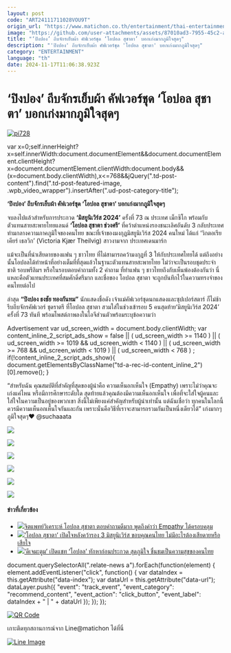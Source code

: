 ```yaml
---
layout: post
code: "ART24111711028VOU9T"
origin_url: "https://www.matichon.co.th/entertainment/thai-entertainment/news_4903679"
image: "https://github.com/user-attachments/assets/87010ad3-7955-45c2-aa07-6176eec20edc"
title: "‘ปิงปอง’ ถีบจักรเย็บผ้า คัฟเวอร์ชุด ‘โอปอล สุชาตา’ บอกเก่งมากภูมิใจสุดๆ"
description: "'ปิงปอง' ถีบจักรเย็บผ้า คัฟเวอร์ชุด 'โอปอล สุชาตา' บอกเก่งมากภูมิใจสุดๆ"
category: "ENTERTAINMENT"
language: "th"
date: 2024-11-17T11:06:38.923Z
---
```


# ‘ปิงปอง’ ถีบจักรเย็บผ้า คัฟเวอร์ชุด ‘โอปอล สุชาตา’ บอกเก่งมากภูมิใจสุดๆ

[![](https://www.matichon.co.th/wp-content/uploads/2024/11/pi728-4.jpg "pi728")](https://www.matichon.co.th/wp-content/uploads/2024/11/pi728-4.jpg)

var x=0;self.innerHeight?x=self.innerWidth:document.documentElement&&document.documentElement.clientHeight?x=document.documentElement.clientWidth:document.body&&(x=document.body.clientWidth),x<=768&&jQuery(".td-post-content").find(".td-post-featured-image, .wpb\_video\_wrapper").insertAfter(".ud-post-category-title");

**‘ปิงปอง’ ถีบจักรเย็บผ้า คัฟเวอร์ชุด ‘โอปอล สุชาตา’ บอกเก่งมากภูมิใจสุดๆ**

จบลงไปแล้วสำหรับการประกวด **‘มิสยูนิเวิร์ส 2024’** ครั้งที่ 73 ณ ประเทศ เม็กซิโก พร้อมกับตัวแทนสายสะพายไทยแลนด์ **‘โอปอล สุชาตา ช่วงศรี’** ที่คว้าตำแหน่งรองชนะเลิศอันดับ 3 กลับประเทศ ท่ามกลางความภาคภูมิใจของคนไทย ขณะที่เจ้าของมงกุฏมิสยูนิเวิร์ส 2024 คนใหม่ ได้แก่ ‘วิกตอเรีย เคียร์ เธลวิก’ (Victoria Kjær Theilvig) สาวงามจาก ประเทศเดนมาร์ก

แม้จะเป็นที่น่าเสียดายของแฟน ๆ ชาวไทย ที่ไม่สามารถคว้ามงกุฏที่ 3 ให้กับประเทศไทยได้ แต่ถึงอย่างนั้นโอปอลได้ทำหน้าที่อย่างเต็มที่ที่สุดแล้วในฐานะตัวแทนสายสะพายไทย ไม่ว่าจะเป็นรอบชุดประจำชาติ รอบพรีลิมฯ หรือในรอบตอบคำถามทั้ง 2 คำถาม ที่ทำแฟน ๆ ชาวไทยถึงกับเห็นพ้องต้องกันว่า นี่แหละคือตัวแทนประเทศที่สมศักดิ์ศรีมาก และชื่อของ โอปอล สุชาตา จะถูกบันทึกไว้ในความทรงจำของคนไทยต่อไป

ล่าสุด **“ปิงปอง ธงชัย ทองกันทม”** นักแสดงชื่อดัง เจ้าแม่คัฟเวอร์ชุดนกแสดงและซุปเปอร์สตาร์ ก็ไม่ช้า รีบถีบจักรคัฟเวอร์ ชุดราตรี ที่โอปอล สุชาตา สวมใส่ในช่วงเข้ารอบ 5 คนสุดท้าย‘มิสยูนิเวิร์ส 2024’ ครั้งที่ 73 ทันที พร้อมโพสต์ภาพลงในไอจีส่วนตัวพร้อมระบุข้อความว่า

Advertisement var ud\_screen\_width = document.body.clientWidth; var content\_inline\_2\_script\_ads\_show = false || ( ud\_screen\_width >= 1140 ) || ( ud\_screen\_width >= 1019 && ud\_screen\_width < 1140 ) || ( ud\_screen\_width >= 768 && ud\_screen\_width < 1019 ) || ( ud\_screen\_width < 768 ) ; if(!content\_inline\_2\_script\_ads\_show){ document.getElementsByClassName("td-a-rec-id-content\_inline\_2")\[0\].remove(); }

“สำหรับฉัน คุณสมบัติที่สำคัญที่สุดของผู้นำคือ ความเห็นอกเห็นใจ (Empathy) เพราะไม่ว่าคุณจะเก่งแค่ไหน หรือมีการศึกษาระดับใด สุดท้ายแล้วคุณต้องมีความเห็นอกเห็นใจ เพื่อที่จะใส่ใจผู้คนและใส่ใจในความเป็นอยู่ของพวกเขา สิ่งนี้ไม่เพียงแค่สำคัญสำหรับผู้นำเท่านั้น แต่ฉันเชื่อว่า ทุกคนในโลกนี้ควรมีความเห็นอกเห็นใจกันและกัน เพราะนั่นคือวิธีที่เราจะสามารถรวมกันเป็นหนึ่งเดียวได้” เก่งมากๆ ภูมิใจสุดๆ❤️ @suchaaata

![](https://www.matichon.co.th/wp-content/uploads/2024/11/ปิงปอง1.png)

![](https://www.matichon.co.th/wp-content/uploads/2024/11/ปิงปอง2.png)

![](https://www.matichon.co.th/wp-content/uploads/2024/11/ปิงปอง3.png)

![](https://www.matichon.co.th/wp-content/uploads/2024/11/ปิงปอง4.png)

![](https://www.matichon.co.th/wp-content/uploads/2024/11/ปิงปอง5.png)

![](https://www.matichon.co.th/wp-content/uploads/2024/11/ปิงปอง-1.png)

#### ข่าวที่เกี่ยวข้อง

*   [![](https://www.matichon.co.th/wp-content/uploads/2024/11/c35.jpg)จิตแพทย์วิเคราะห์ โอปอล สุชาตา ตอบคำถามดีมาก พูดถึงคำว่า Empathy ได้ครอบคลุม](https://www.matichon.co.th/lifestyle/social-women/news_4903683) 
*   [![](https://www.matichon.co.th/wp-content/uploads/2024/11/728888.jpg)‘โอปอล สุชาตา’ เปิดใจหลังคว้ารอง 3 มิสยูนิเวิร์ส ขอบคุณคนไทย ไม่มีอะไรต้องเสียดายหรือเสียใจ](https://www.matichon.co.th/lifestyle/social-women/news_4903551)
*   [![](https://www.matichon.co.th/wp-content/uploads/2024/11/6F4C956B-32D1-45A2-93E0-B29E0DF77B5C.jpeg)‘ดีเจมะตูม’ เปิดแชท ‘โอปอล’ ทักหาก่อนประกวด สุดภูมิใจ ชื่นชมเป็นความสุขของคนไทย](https://www.matichon.co.th/entertainment/news_4903137)

document.querySelectorAll(".relate-news a").forEach(function(element) { element.addEventListener("click", function() { var dataIndex = this.getAttribute("data-index"); var dataUrl = this.getAttribute("data-url"); dataLayer.push({ "event": "track\_event", "event\_category": "recommend\_content", "event\_action": "click\_button", "event\_label": dataIndex + " | " + dataUrl }); }); });

[![QR Code](https://www.matichon.co.th/wp-content/uploads/2023/07/wob1371z.jpg)](https://lin.ee/ht0nDxX)

เกาะติดทุกสถานการณ์จาก Line@matichon ได้ที่นี่

[![Line Image](https://www.matichon.co.th/wp-content/uploads/2023/07/th.png)](https://lin.ee/ht0nDxX)
